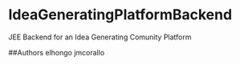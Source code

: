 # IdeaGeneratingPlatformBackend
JEE Backend for an Idea Generating Comunity Platform

##Authors
elhongo
jmcorallo
